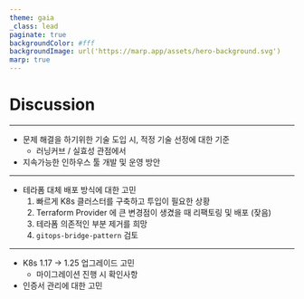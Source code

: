 ```yaml
---
theme: gaia
_class: lead
paginate: true
backgroundColor: #fff
backgroundImage: url('https://marp.app/assets/hero-background.svg')
marp: true
---
```


# Discussion

---

- 문제 해결을 하기위한 기술 도입 시, 적정 기술 선정에 대한 기준
  - 러닝커브 / 실효성 관점에서
- 지속가능한 인하우스 툴 개발 및 운영 방안

---

- 테라폼 대체 배포 방식에 대한 고민
  1. 빠르게 K8s 클러스터를 구축하고 투입이 필요한 상황
  2. Terraform Provider 에 큰 변경점이 생겼을 때 리팩토링 및 배포 (잦음)
  3. 테라폼 의존적인 부분 제거를 희망
  4. `gitops-bridge-pattern` 검토

---

- K8s 1.17 -> 1.25 업그레이드 고민
  - 마이그레이션 진행 시 확인사항
- 인증서 관리에 대한 고민

